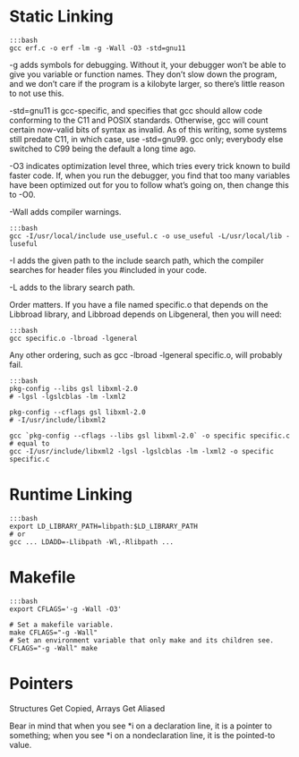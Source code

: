 # Static Linking

    :::bash    
    gcc erf.c -o erf -lm -g -Wall -O3 -std=gnu11

-g adds symbols for debugging. Without it, your debugger won’t be able to give you variable or function names. They don’t slow down the program, and we don’t care if the program is a kilobyte larger, so there’s little reason to not use this.

-std=gnu11 is gcc-specific, and specifies that gcc should allow code conforming to the C11 and POSIX standards. Otherwise, gcc will count certain now-valid bits of syntax as invalid. As of this writing, some systems still predate C11, in which case, use -std=gnu99. gcc only; everybody else switched to C99 being the default a long time ago.

-O3 indicates optimization level three, which tries every trick known to build faster code. If, when you run the debugger, you find that too many variables have been optimized out for you to follow what’s going on, then change this to -O0.

-Wall adds compiler warnings.

    :::bash   
    gcc -I/usr/local/include use_useful.c -o use_useful -L/usr/local/lib -luseful

-I adds the given path to the include search path, which the compiler searches for header files you #included in your code.

-L adds to the library search path.

Order matters. If you have a file named specific.o that depends on the Libbroad library, and Libbroad depends on Libgeneral, then you will need:

    :::bash   
    gcc specific.o -lbroad -lgeneral
Any other ordering, such as gcc -lbroad -lgeneral specific.o, will probably fail.


    :::bash   
    pkg-config --libs gsl libxml-2.0
    # -lgsl -lgslcblas -lm -lxml2

    pkg-config --cflags gsl libxml-2.0
    # -I/usr/include/libxml2
 
    gcc `pkg-config --cflags --libs gsl libxml-2.0` -o specific specific.c
    # equal to
    gcc -I/usr/include/libxml2 -lgsl -lgslcblas -lm -lxml2 -o specific specific.c


# Runtime Linking

    :::bash   
    export LD_LIBRARY_PATH=libpath:$LD_LIBRARY_PATH
    # or
    gcc ... LDADD=-Llibpath -Wl,-Rlibpath ...


# Makefile

    :::bash  
    export CFLAGS='-g -Wall -O3'

    # Set a makefile variable.
    make CFLAGS="-g -Wall" 
    # Set an environment variable that only make and its children see.
    CFLAGS="-g -Wall" make

# Pointers

Structures Get Copied, Arrays Get Aliased

Bear in mind that when you see *i on a declaration line, it is a pointer to something; when you see *i on a nondeclaration line, it is the pointed-to value.





